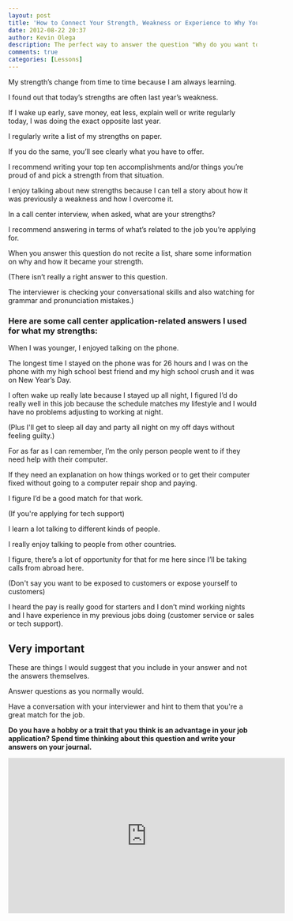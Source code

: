 ```yaml
---
layout: post
title: 'How to Connect Your Strength, Weakness or Experience to Why You Want to Work in a Call Center'
date: 2012-08-22 20:37
author: Kevin Olega
description: The perfect way to answer the question "Why do you want to work in a call center?" is by connecting your strength, weakness and experience to your introduction. 
comments: true
categories: [Lessons]
---
```

My strength’s change from time to time because I am always learning. 

I found out that today’s strengths are often last year’s weakness. 

If I wake up early, save money, eat less, explain well or write regularly today, I was doing the exact opposite last year. 

I regularly write a list of my strengths on paper. 

If you do the same, you’ll see clearly what you have to offer. 

I recommend writing your top ten accomplishments and/or things you’re proud of and pick a strength from that situation. 

I enjoy talking about new strengths because I can tell a story about how it was previously a weakness and how I overcome it. 

In a call center interview, when asked, what are your strengths? 

I recommend answering in terms of what’s related to the job you’re applying for. 

When you answer this question do not recite a list, share some information on why and how it became your strength. 

(There isn’t really a right answer to this question. 

The interviewer is checking your conversational skills and also watching for grammar and pronunciation mistakes.)

### Here are some call center application-related answers I used for what my strengths:

When I was younger, I enjoyed talking on the phone. 

The longest time I stayed on the phone was for 26 hours and I was on the phone with my high school best friend and my high school crush and it was on New Year’s Day. 

I often wake up really late because I stayed up all night, I figured I’d do really well in this job because the schedule matches my lifestyle and I would have no problems adjusting to working at night. 

(Plus I'll get to sleep all day and party all night on my off days without feeling guilty.) 

For as far as I can remember, I’m the only person people went to if they need help with their computer. 

If they need an explanation on how things worked or to get their computer fixed without going to a computer repair shop and paying. 

I figure I’d be a good match for that work. 

(If you're applying for tech support) 

I learn a lot talking to different kinds of people. 

I really enjoy talking to people from other countries. 

I figure, there’s a lot of opportunity for that for me here since I’ll be taking calls from abroad here. 

(Don't say you want to be exposed to customers or expose yourself to customers) 

I heard the pay is really good for starters and I don’t mind working nights and I have experience in my previous jobs doing (customer service or sales or tech support).

## Very important

These are things I would suggest that you include in your answer and not the answers themselves. 

Answer questions as you normally would. 

Have a conversation with your interviewer and hint to them that you're a great match for the job. 

**Do you have a hobby or a trait that you think is an advantage in your job application? Spend time thinking about this question and write your answers on your journal.**


<iframe width="560" height="315" src="https://www.youtube.com/embed/w2tTq4NwTt0" frameborder="0" allow="accelerometer; autoplay; encrypted-media; gyroscope; picture-in-picture" allowfullscreen></iframe>

